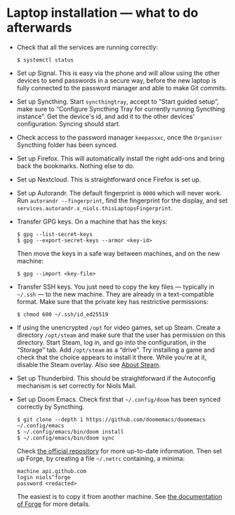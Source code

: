 # Laptop installation — what to do afterwards

- Check that all the services are running correctly:
  ```console
  $ systemctl status
  ```

- Set up Signal. This is easy via the phone and will allow using the other
  devices to send passwords in a secure way, before the new laptop is fully
  connected to the password manager and able to make Git commits.

- Set up Syncthing. Start `syncthingtray`, accept to “Start guided setup”, make
  sure to “Configure Syncthing Tray for currently running Syncthing instance”.
  Get the device's id, and add it to the other devices' configuration. Syncing
  should start.

- Check access to the password manager `keepassxc`, once the `Organiser`
  Syncthing folder has been synced.

- Set up Firefox. This will automatically install the right add-ons and bring
  back the bookmarks. Nothing else to do.

- Set up Nextcloud. This is straightforward once Firefox is set up.

- Set up Autorandr. The default fingerprint is `0000` which will never work. Run
  `autorandr --fingerprint`, find the fingerprint for the display, and set
  `services.autorandr.x_niols.thisLaptopsFingerprint`.

- Transfer GPG keys. On a machine that has the keys:
  ```console
  $ gpg --list-secret-keys
  $ gpg --export-secret-keys --armor <key-id>
  ```
  Then move the keys in a safe way between machines, and on the new machine:
  ```console
  $ gpg --import <key-file>
  ```

- Transfer SSH keys. You just need to copy the key files — typically in `~/.ssh`
  — to the new machine. They are already in a text-compatible format. Make sure
  that the private key has restrictive permissions:
  ```console
  $ chmod 600 ~/.ssh/id_ed25519
  ```

- If using the unencrypted `/opt` for video games, set up Steam. Create a
  directory `/opt/steam` and make sure that the user has permission on this
  directory. Start Steam, log in, and go into the configuration, in the
  “Storage” tab. Add `/opt/steam` as a “drive”. Try installing a game and check
  that the choice appears to install it there. While you're at it, disable the
  Steam overlay. Also see [About Steam](./steam.md).

- Set up Thunderbird. This should be straightforward if the Autoconfig mechanism
  is set correctly for Niols Mail.

- Set up Doom Emacs. Check first that `~/.config/doom` has been synced correctly
  by Syncthing.
  ```console
  $ git clone --depth 1 https://github.com/doomemacs/doomemacs ~/.config/emacs
  $ ~/.config/emacs/bin/doom install
  $ ~/.config/emacs/bin/doom sync
  ```
  Check [the official repository] for more up-to-date information. Then set up
  Forge, by creating a file `~/.netrc` containing, a minima:
  ```
  machine api.github.com
  login niols^forge
  password <redacted>
  ```
  The easiest is to copy it from another machine. See [the documentation of
  Forge] for more details.

[the official repository]: https://github.com/doomemacs/doomemacs
[the documentation of Forge]: https://magit.vc/manual/forge/Setup-for-Githubcom.html
